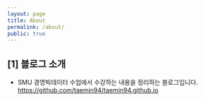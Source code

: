 ```yaml
---
layout: page
title: About
permalink: /about/
public: true
---
```


## [1] 블로그 소개 

* SMU 경영빅데이터 수업에서 수강하는 내용을 정리하는 블로그입니다.
<https://github.com/taemin94/taemin94.github.io>



